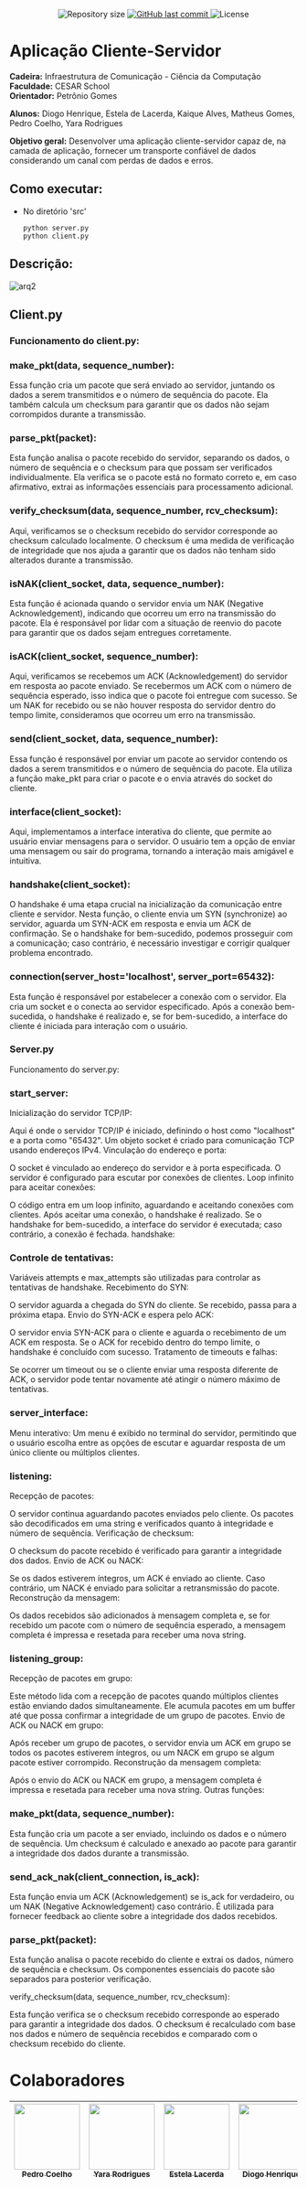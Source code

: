 <p align="center">
  <img alt="Repository size" src="https://img.shields.io/github/repo-size/DiogoHMC/InfraDeComunicacao">
  <a href="https://github.com/DiogoHMC/InfraDeComunicacao/commits/main/">
    <img alt="GitHub last commit" src="https://img.shields.io/github/last-commit/DiogoHMC/InfraDeComunicacao">
  </a>
   <img alt="License" src="https://img.shields.io/github/license/DiogoHMC/InfraDeComunicacao">
</p>



# Aplicação Cliente-Servidor

<b>Cadeira:</b> Infraestrutura de Comunicação - Ciência da Computação<br>
<b>Faculdade:</b> CESAR School<br>
<b>Orientador:</b> Petrônio Gomes

<b>Alunos:</b> Diogo Henrique, Estela de Lacerda, Kaique Alves, Matheus Gomes, Pedro Coelho, Yara Rodrigues

<b>Objetivo geral:</b> Desenvolver uma aplicação cliente-servidor capaz de, na camada de
aplicação, fornecer um transporte confiável de dados considerando um canal com
perdas de dados e erros.


## Como executar:

- No diretório 'src'

  ```
  python server.py
  python client.py
  ```
## Descrição:

![arq2](https://github.com/DiogoHMC/InfraDeComunicacao/assets/111138996/58c568b5-1453-4dfd-b4b5-cb646bd34da9)

## Client.py

### Funcionamento do client.py:
### make_pkt(data, sequence_number):
Essa função cria um pacote que será enviado ao servidor, juntando os dados a serem transmitidos e o número de sequência do pacote.
Ela também calcula um checksum para garantir que os dados não sejam corrompidos durante a transmissão.

### parse_pkt(packet):
Esta função analisa o pacote recebido do servidor, separando os dados, o número de sequência e o checksum para que possam ser verificados individualmente.
Ela verifica se o pacote está no formato correto e, em caso afirmativo, extrai as informações essenciais para processamento adicional.

### verify_checksum(data, sequence_number, rcv_checksum):
Aqui, verificamos se o checksum recebido do servidor corresponde ao checksum calculado localmente.
O checksum é uma medida de verificação de integridade que nos ajuda a garantir que os dados não tenham sido alterados durante a transmissão.

### isNAK(client_socket, data, sequence_number):
Esta função é acionada quando o servidor envia um NAK (Negative Acknowledgement), indicando que ocorreu um erro na transmissão do pacote.
Ela é responsável por lidar com a situação de reenvio do pacote para garantir que os dados sejam entregues corretamente.

### isACK(client_socket, sequence_number):
Aqui, verificamos se recebemos um ACK (Acknowledgement) do servidor em resposta ao pacote enviado.
Se recebermos um ACK com o número de sequência esperado, isso indica que o pacote foi entregue com sucesso.
Se um NAK for recebido ou se não houver resposta do servidor dentro do tempo limite, consideramos que ocorreu um erro na transmissão.

### send(client_socket, data, sequence_number):
Essa função é responsável por enviar um pacote ao servidor contendo os dados a serem transmitidos e o número de sequência do pacote.
Ela utiliza a função make_pkt para criar o pacote e o envia através do socket do cliente.

### interface(client_socket):
Aqui, implementamos a interface interativa do cliente, que permite ao usuário enviar mensagens para o servidor.
O usuário tem a opção de enviar uma mensagem ou sair do programa, tornando a interação mais amigável e intuitiva.

### handshake(client_socket):
O handshake é uma etapa crucial na inicialização da comunicação entre cliente e servidor.
Nesta função, o cliente envia um SYN (synchronize) ao servidor, aguarda um SYN-ACK em resposta e envia um ACK de confirmação.
Se o handshake for bem-sucedido, podemos prosseguir com a comunicação; caso contrário, é necessário investigar e corrigir qualquer problema encontrado.

### connection(server_host='localhost', server_port=65432):
Esta função é responsável por estabelecer a conexão com o servidor.
Ela cria um socket e o conecta ao servidor especificado.
Após a conexão bem-sucedida, o handshake é realizado e, se for bem-sucedido, a interface do cliente é iniciada para interação com o usuário.


### Server.py
Funcionamento do server.py:

### start_server:
Inicialização do servidor TCP/IP:

Aqui é onde o servidor TCP/IP é iniciado, definindo o host como "localhost" e a porta como "65432".
Um objeto socket é criado para comunicação TCP usando endereços IPv4.
Vinculação do endereço e porta:

O socket é vinculado ao endereço do servidor e à porta especificada.
O servidor é configurado para escutar por conexões de clientes.
Loop infinito para aceitar conexões:

O código entra em um loop infinito, aguardando e aceitando conexões com clientes.
Após aceitar uma conexão, o handshake é realizado.
Se o handshake for bem-sucedido, a interface do servidor é executada; caso contrário, a conexão é fechada.
handshake:
### Controle de tentativas:

Variáveis attempts e max_attempts são utilizadas para controlar as tentativas de handshake.
Recebimento do SYN:

O servidor aguarda a chegada do SYN do cliente. Se recebido, passa para a próxima etapa.
Envio do SYN-ACK e espera pelo ACK:

O servidor envia SYN-ACK para o cliente e aguarda o recebimento de um ACK em resposta.
Se o ACK for recebido dentro do tempo limite, o handshake é concluído com sucesso.
Tratamento de timeouts e falhas:

Se ocorrer um timeout ou se o cliente enviar uma resposta diferente de ACK, o servidor pode tentar novamente até atingir o número máximo de tentativas.

### server_interface:
Menu interativo:
Um menu é exibido no terminal do servidor, permitindo que o usuário escolha entre as opções de escutar e aguardar resposta de um único cliente ou múltiplos clientes.

### listening:
Recepção de pacotes:

O servidor continua aguardando pacotes enviados pelo cliente.
Os pacotes são decodificados em uma string e verificados quanto à integridade e número de sequência.
Verificação de checksum:

O checksum do pacote recebido é verificado para garantir a integridade dos dados.
Envio de ACK ou NACK:

Se os dados estiverem íntegros, um ACK é enviado ao cliente. Caso contrário, um NACK é enviado para solicitar a retransmissão do pacote.
Reconstrução da mensagem:

Os dados recebidos são adicionados à mensagem completa e, se for recebido um pacote com o número de sequência esperado, a mensagem completa é impressa e resetada para receber uma nova string.

### listening_group:
Recepção de pacotes em grupo:

Este método lida com a recepção de pacotes quando múltiplos clientes estão enviando dados simultaneamente.
Ele acumula pacotes em um buffer até que possa confirmar a integridade de um grupo de pacotes.
Envio de ACK ou NACK em grupo:

Após receber um grupo de pacotes, o servidor envia um ACK em grupo se todos os pacotes estiverem íntegros, ou um NACK em grupo se algum pacote estiver corrompido.
Reconstrução da mensagem completa:

Após o envio do ACK ou NACK em grupo, a mensagem completa é impressa e resetada para receber uma nova string.
Outras funções:

### make_pkt(data, sequence_number):

Esta função cria um pacote a ser enviado, incluindo os dados e o número de sequência.
Um checksum é calculado e anexado ao pacote para garantir a integridade dos dados durante a transmissão.

### send_ack_nak(client_connection, is_ack):

Esta função envia um ACK (Acknowledgement) se is_ack for verdadeiro, ou um NAK (Negative Acknowledgement) caso contrário.
É utilizada para fornecer feedback ao cliente sobre a integridade dos dados recebidos.

### parse_pkt(packet):

Esta função analisa o pacote recebido do cliente e extrai os dados, número de sequência e checksum.
Os componentes essenciais do pacote são separados para posterior verificação.

verify_checksum(data, sequence_number, rcv_checksum):

Esta função verifica se o checksum recebido corresponde ao esperado para garantir a integridade dos dados.
O checksum é recalculado com base nos dados e número de sequência recebidos e comparado com o checksum recebido do cliente.


# Colaboradores

| [<img loading="lazy" src="https://avatars.githubusercontent.com/u/111138996?v=4" width=115><br><sub>Pedro Coelho</sub>](https://github.com/Dricalucia) |  [<img loading="lazy" src="https://avatars.githubusercontent.com/u/103130662?v=4" width=115><br><sub>Yara Rodrigues</sub>](https://github.com/Yara-R) | [<img loading="lazy" src="https://avatars.githubusercontent.com/u/117921412?v=4" width=115><br><sub>Estela Lacerda</sub>](https://github.com/Yara-R) | [<img loading="lazy" src="https://avatars.githubusercontent.com/u/116087739?v=4" width=115><br><sub>Diogo Henrique</sub>](https://github.com/Yara-R) | [<img loading="lazy" src="https://avatars.githubusercontent.com/u/117746778?v=4" width=115><br><sub>Matheus Gomes</sub>](https://github.com/Yara-R) |  [<img loading="lazy" src="https://avatars.githubusercontent.com/u/116605416?v=4" width=115><br><sub>Kaique Alves</sub>](https://github.com/Yara-R) |
| :---: | :---: | :---: | :---: | :---: | :---: |

